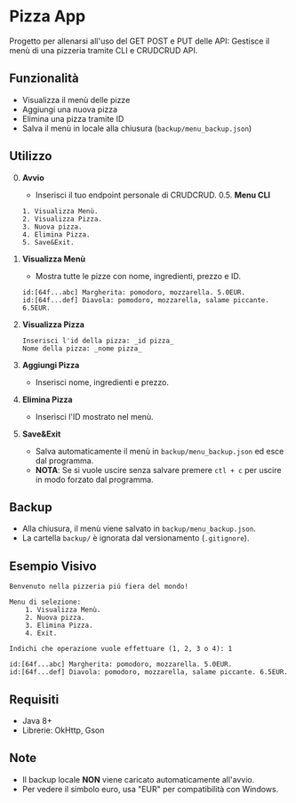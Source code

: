 # Pizza App

Progetto per allenarsi all'uso del GET POST e PUT delle API: Gestisce il menù di una pizzeria tramite CLI e CRUDCRUD API.

## Funzionalità

- Visualizza il menù delle pizze
- Aggiungi una nuova pizza
- Elimina una pizza tramite ID
- Salva il menù in locale alla chiusura (`backup/menu_backup.json`)

## Utilizzo

0. **Avvio**
   - Inserisci il tuo endpoint personale di CRUDCRUD.
0.5. **Menu CLI**
   ```
   1. Visualizza Menù.
   2. Visualizza Pizza.
   3. Nuova pizza.
   4. Elimina Pizza.
   5. Save&Exit.
   ```

1. **Visualizza Menù**
   - Mostra tutte le pizze con nome, ingredienti, prezzo e ID.
   ```
   id:[64f...abc] Margherita: pomodoro, mozzarella. 5.0EUR.
   id:[64f...def] Diavola: pomodoro, mozzarella, salame piccante. 6.5EUR.
   ```
2. **Visualizza Pizza**
   ```
   Inserisci l'id della pizza: _id pizza_
   Nome della pizza: _nome pizza_
   ```
3. **Aggiungi Pizza**
   - Inserisci nome, ingredienti e prezzo.
4. **Elimina Pizza**
   - Inserisci l'ID mostrato nel menù.
5. **Save&Exit**
   - Salva automaticamente il menù in `backup/menu_backup.json` ed esce dal programma.
   - **NOTA**: Se si vuole uscire senza salvare premere `ctl + c` per uscire in modo forzato dal programma.

## Backup

- Alla chiusura, il menù viene salvato in `backup/menu_backup.json`.
- La cartella `backup/` è ignorata dal versionamento (`.gitignore`).

## Esempio Visivo

```text
Benvenuto nella pizzeria piú fiera del mondo!

Menu di selezione:
    1. Visualizza Menù.
    2. Nuova pizza.
    3. Elimina Pizza.
    4. Exit.

Indichi che operazione vuole effettuare (1, 2, 3 o 4): 1

id:[64f...abc] Margherita: pomodoro, mozzarella. 5.0EUR.
id:[64f...def] Diavola: pomodoro, mozzarella, salame piccante. 6.5EUR.
```

## Requisiti

- Java 8+
- Librerie: OkHttp, Gson

## Note

- Il backup locale **NON** viene caricato automaticamente all'avvio.
- Per vedere il simbolo euro, usa "EUR" per compatibilità con Windows.
